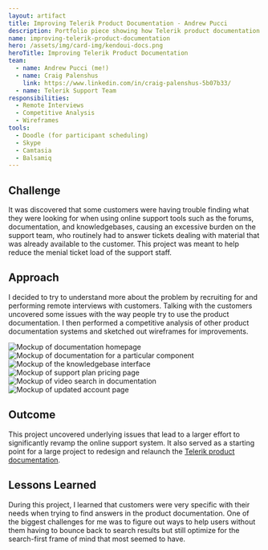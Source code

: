 ```yaml
---
layout: artifact
title: Improving Telerik Product Documentation - Andrew Pucci
description: Portfolio piece showing how Telerik product documentation was improved with interviews.
name: improving-telerik-product-documentation
hero: /assets/img/card-img/kendoui-docs.png
heroTitle: Improving Telerik Product Documentation
team:
  - name: Andrew Pucci (me!)
  - name: Craig Palenshus
    link: https://www.linkedin.com/in/craig-palenshus-5b07b33/
  - name: Telerik Support Team
responsibilities:
  - Remote Interviews
  - Competitive Analysis
  - Wireframes
tools:
  - Doodle (for participant scheduling)
  - Skype
  - Camtasia
  - Balsamiq
---
```


## Challenge
It was discovered that some customers were having trouble finding what they were looking for when using online support tools such as the forums, documentation, and knowledgebases, causing an excessive burden on the support team, who routinely had to answer tickets dealing with material that was already available to the customer. This project was meant to help reduce the menial ticket load of the support staff.

## Approach
I decided to try to understand more about the problem by recruiting for and performing remote interviews with customers. Talking with the customers uncovered some issues with the way people try to use the product documentation. I then performed a competitive analysis of other product documentation systems and sketched out wireframes for improvements.

<div class="row">
  <div class="col-12 col-lg-4">
    <img class="img-fluid mb-3" src="/assets/img/support-dashboard.png" alt="Mockup of documentation homepage">
  </div>
  <div class="col-12 col-lg-4">
    <img class="img-fluid mb-3" src="/assets/img/support-documentation.png" alt="Mockup of documentation for a particular component">
  </div>
  <div class="col-12 col-lg-4">
    <img class="img-fluid mb-3" src="/assets/img/support-kb.png" alt="Mockup of the knowledgebase interface">
  </div>
  <div class="col-12 col-lg-4">
    <img class="img-fluid mb-3" src="/assets/img/support-plans.png" alt="Mockup of support plan pricing page">
  </div>
  <div class="col-12 col-lg-4">
    <img class="img-fluid mb-3" src="/assets/img/support-videos.png" alt="Mockup of video search in documentation">
  </div>
  <div class="col-12 col-lg-4">
    <img class="img-fluid mb-3" src="/assets/img/support-youraccount.png" alt="Mockup of updated account page">
  </div>
</div>


## Outcome
This project uncovered underlying issues that lead to a larger effort to significantly revamp the online support system. It also served as a starting point for a large project to redesign and relaunch the [Telerik product documentation](http://docs.telerik.com).

## Lessons Learned
During this project, I learned that customers were very specific with their needs when trying to find answers in the product documentation. One of the biggest challenges for me was to figure out ways to help users without them having to bounce back to search results but still optimize for the search-first frame of mind that most seemed to have.
